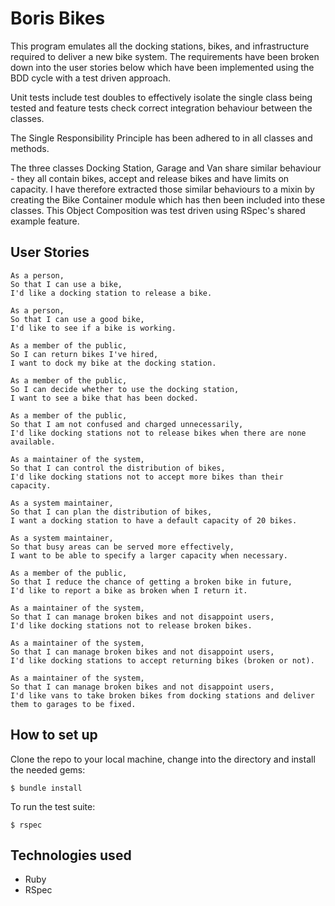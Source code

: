 # Boris Bikes
This program emulates all the docking stations, bikes, and infrastructure required
to deliver a new bike system. The requirements have been broken down into the  user
stories below which have been implemented using the BDD cycle with a test driven
approach.

Unit tests include test doubles to effectively isolate the single class being tested
and feature tests check correct integration behaviour between the classes.

The Single Responsibility Principle has been adhered to in all classes and methods.

The three classes Docking Station, Garage and Van share similar behaviour - they
all contain bikes, accept and release bikes and have limits on capacity. I have
therefore extracted those similar behaviours to a mixin by creating the Bike Container
module which has then been included into these classes. This Object Composition
was test driven using RSpec's shared example feature.

## User Stories
```
As a person,
So that I can use a bike,
I'd like a docking station to release a bike.

As a person,
So that I can use a good bike,
I'd like to see if a bike is working.

As a member of the public,
So I can return bikes I've hired,
I want to dock my bike at the docking station.

As a member of the public,
So I can decide whether to use the docking station,
I want to see a bike that has been docked.

As a member of the public,
So that I am not confused and charged unnecessarily,
I'd like docking stations not to release bikes when there are none available.

As a maintainer of the system,
So that I can control the distribution of bikes,
I'd like docking stations not to accept more bikes than their capacity.

As a system maintainer,
So that I can plan the distribution of bikes,
I want a docking station to have a default capacity of 20 bikes.

As a system maintainer,
So that busy areas can be served more effectively,
I want to be able to specify a larger capacity when necessary.

As a member of the public,
So that I reduce the chance of getting a broken bike in future,
I'd like to report a bike as broken when I return it.

As a maintainer of the system,
So that I can manage broken bikes and not disappoint users,
I'd like docking stations not to release broken bikes.

As a maintainer of the system,
So that I can manage broken bikes and not disappoint users,
I'd like docking stations to accept returning bikes (broken or not).

As a maintainer of the system,
So that I can manage broken bikes and not disappoint users,
I'd like vans to take broken bikes from docking stations and deliver them to garages to be fixed.
```

## How to set up
Clone the repo to your local machine, change into the directory and install the needed gems:
```
$ bundle install
```
To run the test suite:
```
$ rspec
```

## Technologies used
- Ruby
- RSpec
